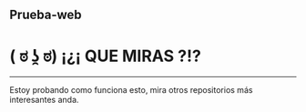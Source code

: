 ## Prueba-web

# ( ಠ ʖ̯ ಠ) ¡¿¡ QUE MIRAS ?!?

---

Estoy probando como funciona esto, mira otros repositorios más interesantes anda.
